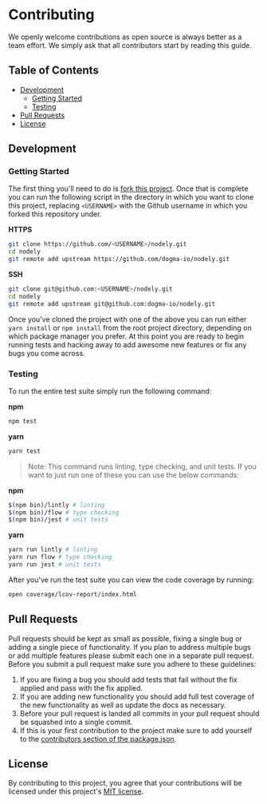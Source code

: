 # Contributing

We openly welcome contributions as open source is always better as a team effort. We simply ask that all contributors start by reading this guide.

## Table of Contents

*   [Development](#development)
    *   [Getting Started](#getting-started)
    *   [Testing](#testing)
*   [Pull Requests](#pull-requests)
*   [License](#license)

## Development

### Getting Started

The first thing you'll need to do is [fork this project][fork-repo]. Once that is complete you can run the following script in the directory in which you want to clone this project, replacing `<USERNAME>` with the Github username in which you forked this repository under.

**HTTPS**

```bash
git clone https://github.com/<USERNAME>/nodely.git
cd nodely
git remote add upstream https://github.com/dogma-io/nodely.git
```

**SSH**

```bash
git clone git@github.com:<USERNAME>/nodely.git
cd nodely
git remote add upstream git@github.com:dogma-io/nodely.git
```

Once you've cloned the project with one of the above you can run either `yarn install` or `npm install` from the root project directory, depending on which package manager you prefer. At this point you are ready to begin running tests and hacking away to add awesome new features or fix any bugs you come across.

### Testing

To run the entire test suite simply run the following command:

**npm**

```bash
npm test
```

**yarn**

```bash
yarn test
```

> Note: This command runs linting, type checking, and unit tests. If you want to just run one of these you can use the below commands:

**npm**

```bash
$(npm bin)/lintly # linting
$(npm bin)/flow # type checking
$(npm bin)/jest # unit tests
```

**yarn**

```bash
yarn run lintly # linting
yarn run flow # type checking
yarn run jest # unit tests
```

After you've run the test suite you can view the code coverage by running:

```bash
open coverage/lcov-report/index.html
```

## Pull Requests

Pull requests should be kept as small as possible, fixing a single bug or adding a single piece of functionality. If you plan to address multiple bugs or add multiple features please submit each one in a separate pull request. Before you submit a pull request make sure you adhere to these guidelines:

1.  If you are fixing a bug you should add tests that fail without the fix applied and pass with the fix applied.
2.  If you are adding new functionality you should add full test coverage of the new functionality as well as update the docs as necessary.
3.  Before your pull request is landed all commits in your pull request should be squashed into a single commit.
4.  If this is your first contribution to the project make sure to add yourself to the [contributors section of the package.json][package-contributors].

## License

By contributing to this project, you agree that your contributions will be licensed under this project's [MIT license](LICENSE.md).

[fork-repo]: https://github.com/dogma-io/nodely#fork-destination-box
[package-contributors]: https://docs.npmjs.com/files/package.json#people-fields-author-contributors

